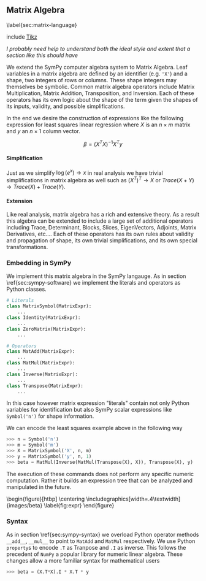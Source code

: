 
Matrix Algebra
--------------

\label{sec:matrix-language}

include [Tikz](tikz_math.md)

*I probably need help to understand both the ideal style and extent that a section like this should have*

We extend the SymPy computer algebra system to Matrix Algebra.  Leaf variables in a matrix algebra are defined by an identifier (e.g. `'X'`) and a shape, two integers of rows or columns.  These shape integers may themselves be symbolic. Common matrix algebra operators include Matrix Multiplication, Matrix Addition, Transposition, and Inversion.  Each of these operators has its own logic about the shape of the term given the shapes of its inputs, validity, and possible simplifications.

In the end we desire the construction of expressions like the following expression for least squares linear regression where $X$ is an $n \times m$ matrix and $y$ an $n \times 1$ column vector.

$$\beta = (X^T X)^{-1} X^T y $$


#### Simplification

Just as we simplify $\log(e^x) \rightarrow x$ in real analysis we have trivial simplifications in matrix algebra as well such as $(X^T)^T \rightarrow X$ or $Trace(X + Y) \rightarrow Trace(X) + Trace(Y)$. 


#### Extension 

Like real analysis, matrix algebra has a rich and extensive theory.  As a result this algebra can be extended to include a large set of additional operators including Trace, Determinant, Blocks, Slices, EigenVectors, Adjoints, Matrix Derivatives, etc....   Each of these operators has its own rules about validity and propagation of shape, its own trivial simplifications, and its own special transformations.

### Embedding in SymPy

We implement this matrix algebra in the SymPy langauge.  As in section \ref{sec:sympy-software} we implement the literals and operators as Python classes.

~~~~~~~~~~Python
# Literals
class MatrixSymbol(MatrixExpr):
    ...
class Identity(MatrixExpr):
    ...
class ZeroMatrix(MatrixExpr):
    ...

# Operators 
class MatAdd(MatrixExpr):
    ...
class MatMul(MatrixExpr):
    ...
class Inverse(MatrixExpr):
    ...
class Transpose(MatrixExpr):
    ...
~~~~~~~~~~

In this case however matrix expression "literals" contain not only Python variables for identification but also SymPy scalar expressions like `Symbol('n')` for shape information.

We can encode the least squares example above in the following way

~~~~~~~~~~~Python
>>> n = Symbol('n')
>>> m = Symbol('m')
>>> X = MatrixSymbol('X', n, m)
>>> y = MatrixSymbol('y', n, 1)
>>> beta = MatMul(Inverse(MatMul(Transpose(X), X)), Transpose(X), y)
~~~~~~~~~~~

The execution of these commands does not perform any specific numeric computation.  Rather it builds an expression tree that can be analyzed and manipulated in the future.

\begin{figure}[htbp]
\centering
\includegraphics[width=.4\textwidth]{images/beta}
\label{fig:expr}
\end{figure}

### Syntax

As in section \ref{sec:sympy-syntax} we overload Python operator methods `__add__`, `__mul__` to point to `MatAdd` and `MatMul` respectively.  We use Python `property`s to encode `.T` as Tranpose and `.I` as inverse.  This follows the precedent of `NumPy` a popular library for numeric linear algebra.  These changes allow a more familiar syntax for mathematical users

~~~~~~~~~~~Python
>>> beta = (X.T*X).I * X.T * y
~~~~~~~~~~~
